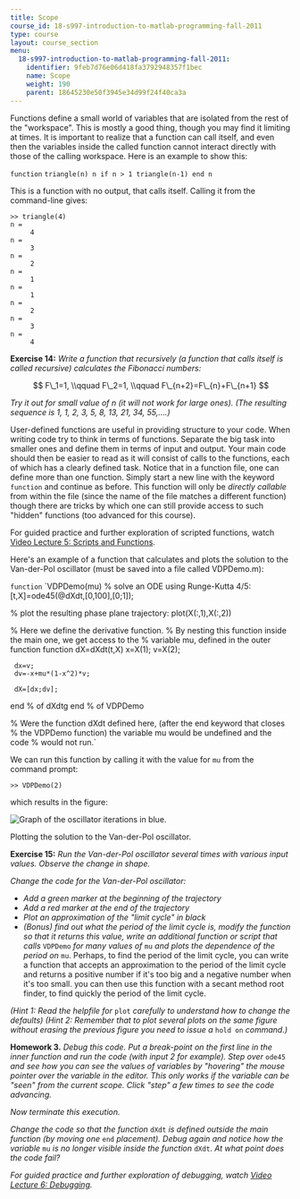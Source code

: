 ```yaml
---
title: Scope
course_id: 18-s997-introduction-to-matlab-programming-fall-2011
type: course
layout: course_section
menu:
  18-s997-introduction-to-matlab-programming-fall-2011:
    identifier: 9feb7d76e06d418fa3792948357f1bec
    name: Scope
    weight: 190
    parent: 18645230e50f3945e34d99f24f40ca3a
---
```

Functions define a small world of variables that are isolated from the rest of the "workspace". This is mostly a good thing, though you may find it limiting at times. It is important to realize that a function can call itself, and even then the variables inside the called function cannot interact directly with those of the calling workspace. Here is an example to show this:

`function` `triangle(n)
     n
     if n > 1
          triangle(n-1)
     end
     n`

This is a function with no output, that calls itself. Calling it from the command-line gives:

    >> triangle(4)
    n =
         4
    n =
         3
    n =
         2
    n =
         1
    n =
         1
    n =
         2
    n =
         3
    n =
         4

**Exercise 14:** _Write a function that recursively (a function that calls itself is called recursive) calculates the Fibonacci numbers:_

$$ F\_1=1, \\qquad F\_2=1, \\qquad F\_{n+2}=F\_{n}+F\_{n+1} $$

_Try it out for small value of n (it will not work for large ones). (The resulting sequence is 1, 1, 2, 3, 5, 8, 13, 21, 34, 55,....)_

User-defined functions are useful in providing structure to your code. When writing code try to think in terms of functions. Separate the big task into smaller ones and define them in terms of input and output. Your main code should then be easier to read as it will consist of calls to the functions, each of which has a clearly defined task. Notice that in a function file, one can define more than one function. Simply start a new line with the keyword `function` and continue as before. This function will only be _directly callable_ from within the file (since the name of the file matches a different function) though there are tricks by which one can still provide access to such "hidden" functions (too advanced for this course).

For guided practice and further exploration of scripted functions, watch [Video Lecture 5: Scripts and Functions](/courses/mathematics/18-s997-introduction-to-matlab-programming-fall-2011/library/videos/lecture-5-scripts-and-functions).

Here's an example of a function that calculates and plots the solution to the Van-der-Pol oscillator (must be saved into a file called VDPDemo.m):

`function` `VDPDemo(mu)
% solve an ODE using Runge-Kutta 4/5:
[t,X]=ode45(@dXdt,[0,100],[0;1]);

% plot the resulting phase plane trajectory:
plot(X(:,1),X(:,2))

% Here we define the derivative function.
% By nesting this function inside the main one, we get access to the
% variable mu, defined in the outer function
function dX=dXdt(t,X)
     x=X(1);
     v=X(2);

     dx=v;
     dv=-x+mu*(1-x^2)*v;

     dX=[dx;dv];
end % of dXdtg
end % of VDPDemo  

% Were the function dXdt defined here, (after the end keyword that closes
% the VDPDemo function) the variable mu would be undefined and the code
% would not run.`

We can run this function by calling it with the value for `mu` from the command prompt:

    >> VDPDemo(2)

which results in the figure:

![Graph of the oscillator iterations in blue.](/courses/mathematics/18-s997-introduction-to-matlab-programming-fall-2011/vectorization/18-S997f11_unit4_img2.jpg)

Plotting the solution to the Van-der-Pol oscillator.

**Exercise 15:** _Run the Van-der-Pol oscillator several times with various input values. Observe the change in shape._

_Change the code for the Van-der-Pol oscillator:_

*   _Add a green marker at the beginning of the trajectory_
*   _Add a red marker at the end of the trajectory_
*   _Plot an approximation of the "limit cycle" in black_
*   _(Bonus) find out what the period of the limit cycle is, modify the function so that it returns this value, write an additional function or script that calls_ `VDPDemo` _for many values of_ `mu` _and plots the dependence of the period on_ `mu`. Perhaps, to find the period of the limit cycle, you can write a function that accepts an approximation to the period of the limit cycle and returns a positive number if it's too big and a negative number when it's too small. you can then use this function with a secant method root finder, to find quickly the period of the limit cycle.

_(Hint 1: Read the helpfile for_ `plot` _carefully to understand how to change the defaults) (Hint 2: Remember that to plot several plots on the same figure without erasing the previous figure you need to issue a_ `hold on` _command.)_

**Homework 3.** _Debug this code. Put a break-point on the first line in the inner function and run the code (with input 2 for example). Step over_ `ode45` _and see how you can see the values of variables by "hovering" the mouse pointer over the variable in the editor. This only works if the variable can be "seen" from the current scope. Click "step" a few times to see the code advancing._

_Now terminate this execution._

_Change the code so that the function_ `dXdt` _is defined outside the main function (by moving one_ `end` _placement). Debug again and notice how the variable_ `mu` _is no longer visible inside the function_ `dXdt`. _At what point does the code fail?_

_For guided practice and further exploration of debugging, watch [Video Lecture 6: Debugging](/courses/mathematics/18-s997-introduction-to-matlab-programming-fall-2011/library/videos/lecture-6-debugging)._